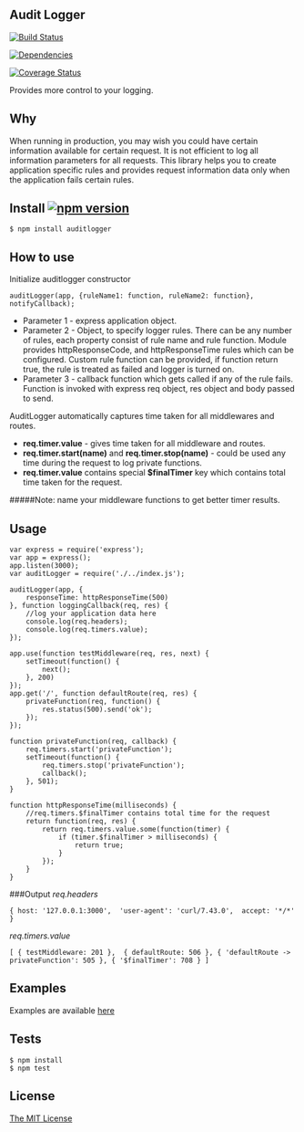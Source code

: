 ## Audit Logger 


[![Build Status](https://travis-ci.org/Prasanna-sr/Audit-Logger.svg?branch=master)](https://travis-ci.org/Prasanna-sr/Audit-Logger)

[![Dependencies](https://david-dm.org/Prasanna-sr/Audit-Logger.svg)](https://david-dm.org/Prasanna-sr/Audit-Logger)

[![Coverage Status](https://coveralls.io/repos/Prasanna-sr/Audit-Logger/badge.svg?branch=master&service=github)](https://coveralls.io/github/Prasanna-sr/Audit-Logger?branch=master)


Provides more control to your logging.

## Why
When running in production, you may wish you could have certain information available for certain request.
It is not efficient to log all information parameters for all requests. This library helps you to create application specific rules and provides request information data only when the application fails certain rules.

## Install [![npm version](https://badge.fury.io/js/auditlogger.svg)](http://badge.fury.io/js/auditlogger)

	$ npm install auditlogger

## How to use
Initialize auditlogger constructor

	auditLogger(app, {ruleName1: function, ruleName2: function}, notifyCallback);

- Parameter 1 -  express application object.
- Parameter 2 -  Object, to specify logger rules. There can be any number of rules, each property consist of rule name and rule function. 
Module provides httpResponseCode, and httpResponseTime rules which can be configured. 
Custom rule function can be provided, if function return true, the rule is treated as failed
and logger is turned on.
- Parameter 3 - callback function which gets called if any of the rule fails.  Function is invoked with express req object, res object and body passed to send.

AuditLogger automatically captures time taken for all middlewares and routes.

- **req.timer.value** - gives time taken for all middleware and routes.
- **req.timer.start(name)** and **req.timer.stop(name)** - could be used any time during the request to log private functions. 
- **req.timer.value** contains special **$finalTimer** key which contains total time taken for the request.

#####Note: name your middleware functions to get better timer results.

## Usage
	var express = require('express');
	var app = express();
	app.listen(3000);
	var auditLogger = require('./../index.js');

	auditLogger(app, {
	    responseTime: httpResponseTime(500)
	}, function loggingCallback(req, res) {
	    //log your application data here
	    console.log(req.headers);
	    console.log(req.timers.value);
	});

	app.use(function testMiddleware(req, res, next) {
	    setTimeout(function() {
	        next();
	    }, 200)
	});
	app.get('/', function defaultRoute(req, res) {
	    privateFunction(req, function() {
	        res.status(500).send('ok');
	    });
	});

	function privateFunction(req, callback) {
		req.timers.start('privateFunction');
	    setTimeout(function() {
	    	req.timers.stop('privateFunction');
	    	callback();
	    }, 501);
	}

	function httpResponseTime(milliseconds) {
	    //req.timers.$finalTimer contains total time for the request
	    return function(req, res) {
	        return req.timers.value.some(function(timer) {
	            if (timer.$finalTimer > milliseconds) {
	                return true;
	            }
	        });
	    }
	}
###Output
  *req.headers*
     
    { host: '127.0.0.1:3000',  'user-agent': 'curl/7.43.0',  accept: '*/*' }

*req.timers.value*

    [ { testMiddleware: 201 },  { defaultRoute: 506 }, { 'defaultRoute -> privateFunction': 505 }, { '$finalTimer': 708 } ]
## Examples

Examples are available [here](https://github.com/Prasanna-sr/Audit-Logger/tree/master/examples)

## Tests
	$ npm install
	$ npm test

## License

[The MIT License](http://opensource.org/licenses/MIT)

